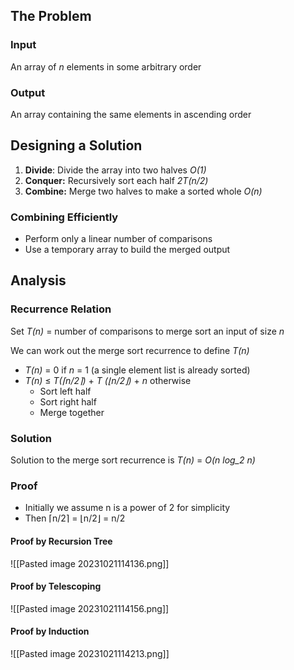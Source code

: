 ## The Problem
### Input
An array of *n* elements in some arbitrary order
### Output
An array containing the same elements in ascending order
## Designing a Solution
1. **Divide**: Divide the array into two halves *O(1)*
2. **Conquer:** Recursively sort each half *2T(n/2)*
3. **Combine:** Merge two halves to make a sorted whole *O(n)*
### Combining Efficiently
- Perform only a linear number of comparisons
- Use a temporary array to build the merged output
## Analysis
### Recurrence Relation
Set *T(n)* = number of comparisons to merge sort an input of size *n*

We can work out the merge sort recurrence to define *T(n)*
- *T(n)* = 0 if *n* = 1 (a single element list is already sorted)
- *T(n)* ≤ *T(⌈n/2⌉)* + *T (⌊n/2⌋)* + *n* otherwise
	- Sort left half
	- Sort right half
	- Merge together
### Solution
Solution to the merge sort recurrence is *T(n)* = *O(n log_2 n)*
### Proof
- Initially we assume n is a power of 2 for simplicity
- Then ⌈n/2⌉ = ⌊n/2⌋ = n/2
#### Proof by Recursion Tree
![[Pasted image 20231021114136.png]]
#### Proof by Telescoping
![[Pasted image 20231021114156.png]]
#### Proof by Induction
![[Pasted image 20231021114213.png]]